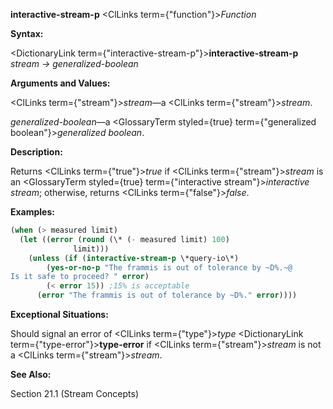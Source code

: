 **interactive-stream-p** <ClLinks  term={"function"}><i>Function</i></ClLinks> 



**Syntax:** 



<DictionaryLink  term={"interactive-stream-p"}><b>interactive-stream-p</b></DictionaryLink> *stream → generalized-boolean* 



**Arguments and Values:** 



<ClLinks  term={"stream"}><i>stream</i></ClLinks>—a <ClLinks  term={"stream"}><i>stream</i></ClLinks>. 



*generalized-boolean*—a <GlossaryTerm styled={true} term={"generalized boolean"}><i>generalized boolean</i></GlossaryTerm>. 



**Description:** 



Returns <ClLinks  term={"true"}><i>true</i></ClLinks> if <ClLinks  term={"stream"}><i>stream</i></ClLinks> is an <GlossaryTerm styled={true} term={"interactive stream"}><i>interactive stream</i></GlossaryTerm>; otherwise, returns <ClLinks  term={"false"}><i>false</i></ClLinks>. 



**Examples:**
```lisp
(when (> measured limit) 
  (let ((error (round (\* (- measured limit) 100) 
		      limit))) 
    (unless (if (interactive-stream-p \*query-io\*) 
		(yes-or-no-p "The frammis is out of tolerance by ~D%.~@ 
Is it safe to proceed? " error) 
		(< error 15)) ;15% is acceptable 
      (error "The frammis is out of tolerance by ~D%." error)))) 
```
**Exceptional Situations:** 



Should signal an error of <ClLinks  term={"type"}><i>type</i></ClLinks> <DictionaryLink  term={"type-error"}><b>type-error</b></DictionaryLink> if <ClLinks  term={"stream"}><i>stream</i></ClLinks> is not a <ClLinks  term={"stream"}><i>stream</i></ClLinks>. 



**See Also:** 



Section 21.1 (Stream Concepts) 



